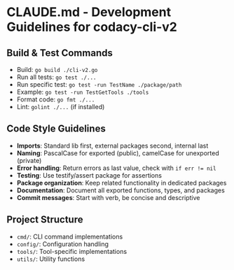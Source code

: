 # CLAUDE.md - Development Guidelines for codacy-cli-v2

## Build & Test Commands
- Build: `go build ./cli-v2.go`
- Run all tests: `go test ./...`
- Run specific test: `go test -run TestName ./package/path`
- Example: `go test -run TestGetTools ./tools`
- Format code: `go fmt ./...`
- Lint: `golint ./...` (if installed)

## Code Style Guidelines
- **Imports**: Standard lib first, external packages second, internal last
- **Naming**: PascalCase for exported (public), camelCase for unexported (private)
- **Error handling**: Return errors as last value, check with `if err != nil`
- **Testing**: Use testify/assert package for assertions
- **Package organization**: Keep related functionality in dedicated packages
- **Documentation**: Document all exported functions, types, and packages
- **Commit messages**: Start with verb, be concise and descriptive

## Project Structure
- `cmd/`: CLI command implementations
- `config/`: Configuration handling
- `tools/`: Tool-specific implementations
- `utils/`: Utility functions